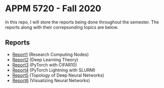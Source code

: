 # APPM 5720 - Fall 2020
In this repo, I will store the reports being done throughout the semester. The reports along with their correpsonding topics are below.
## Reports
* [Report1](/Report1/ResearchComputingReport.md) (Research Computing Nodes)
* [Report2](/Report2/Report2.md) (Deep Learning Theory)
* [Report3](/Report3/Report3.md) (PyTorch with CIFAR10)
* [Report4](/Report4/report4.md) (PyTorch Lightning with SLURM)
* [Report5](/Report4/report4.md) (Topology of Deep Neural Networks)
* [Report6](/Report4/report4.md) (Visualizing Neural Networks)
